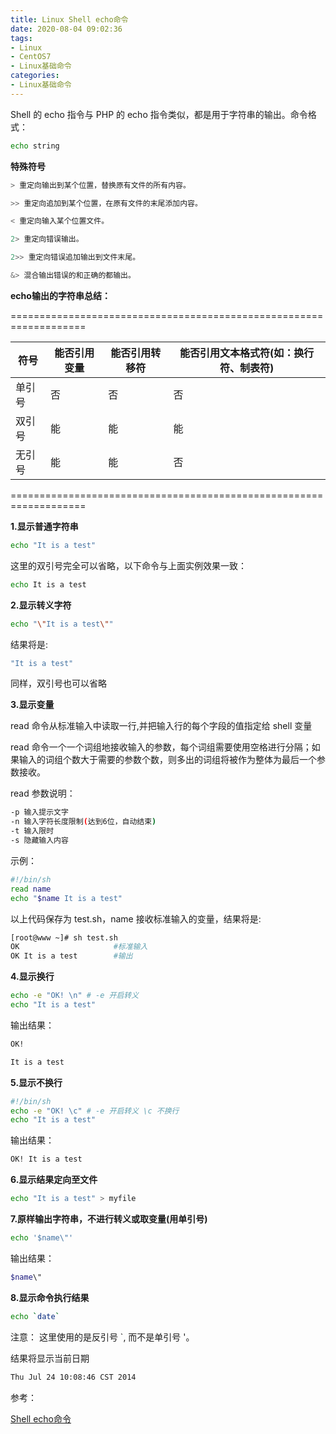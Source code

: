 ```yaml
---
title: Linux Shell echo命令
date: 2020-08-04 09:02:36
tags:
- Linux
- CentOS7
- Linux基础命令
categories:
- Linux基础命令
---
```


Shell 的 echo 指令与 PHP 的 echo 指令类似，都是用于字符串的输出。命令格式：

```sh
echo string
```

**特殊符号**

```sh
> 重定向输出到某个位置，替换原有文件的所有内容。

>> 重定向追加到某个位置，在原有文件的末尾添加内容。

< 重定向输入某个位置文件。

2> 重定向错误输出。

2>> 重定向错误追加输出到文件末尾。

&> 混合输出错误的和正确的都输出。
```

**echo输出的字符串总结：**

===================================================================

|符号| 能否引用变量  |  能否引用转移符  |  能否引用文本格式符(如：换行符、制表符)|
|  ----  | ----  | ----| ---|
|  单引号  |  否  |  否 |  否  |
|  双引号  |  能  |  能 |  能  |
|  无引号  |   能 |  能 |  否  |                        

===================================================================

**1.显示普通字符串**

```sh
echo "It is a test"
```

这里的双引号完全可以省略，以下命令与上面实例效果一致：

```sh
echo It is a test
```

**2.显示转义字符**

```sh
echo "\"It is a test\""
```

结果将是:

```sh
"It is a test"
```

同样，双引号也可以省略

**3.显示变量**

read 命令从标准输入中读取一行,并把输入行的每个字段的值指定给 shell 变量

read 命令一个一个词组地接收输入的参数，每个词组需要使用空格进行分隔；如果输入的词组个数大于需要的参数个数，则多出的词组将被作为整体为最后一个参数接收。

read 参数说明：

```sh
-p 输入提示文字
-n 输入字符长度限制(达到6位，自动结束)
-t 输入限时
-s 隐藏输入内容
```

示例：

```sh
#!/bin/sh
read name 
echo "$name It is a test"
```

以上代码保存为 test.sh，name 接收标准输入的变量，结果将是:

```sh
[root@www ~]# sh test.sh
OK                     #标准输入
OK It is a test        #输出
```

**4.显示换行**

```sh
echo -e "OK! \n" # -e 开启转义
echo "It is a test"
```

输出结果：

```sh
OK!

It is a test
```

**5.显示不换行**

```sh
#!/bin/sh
echo -e "OK! \c" # -e 开启转义 \c 不换行
echo "It is a test"
```

输出结果：

```sh
OK! It is a test
```

**6.显示结果定向至文件**

```sh
echo "It is a test" > myfile
```

**7.原样输出字符串，不进行转义或取变量(用单引号)**

```sh
echo '$name\"'
```

输出结果：

```sh
$name\"
```

**8.显示命令执行结果**

```sh
echo `date`
```

注意： 这里使用的是反引号 `, 而不是单引号 '。

结果将显示当前日期

```sh
Thu Jul 24 10:08:46 CST 2014
```

参考：

[Shell echo命令](https://www.runoob.com/linux/linux-shell-echo.html)